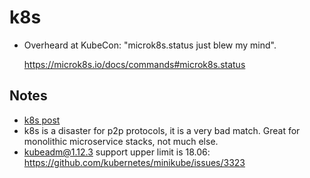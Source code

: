 # k8s

 * Overheard at KubeCon: "microk8s.status just blew my mind".

     https://microk8s.io/docs/commands#microk8s.status

## Notes

- [k8s post](https://www.freecodecamp.org/news/learn-kubernetes-in-under-3-hours-a-detailed-guide-to-orchestrating-containers-114ff420e882/)
- k8s is a disaster for p2p protocols, it is a very bad match. Great for monolithic microservice stacks, not much else.
- kubeadm@1.12.3 support upper limit is 18.06: https://github.com/kubernetes/minikube/issues/3323
